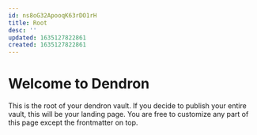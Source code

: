 ```yaml
---
id: ns8oG32ApooqK63rDO1rH
title: Root
desc: ''
updated: 1635127822861
created: 1635127822861
---
```

# Welcome to Dendron

This is the root of your dendron vault. If you decide to publish your entire vault, this will be your landing page. You are free to customize any part of this page except the frontmatter on top. 
